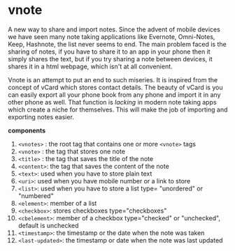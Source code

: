 vnote
=====

A new way to share and import notes. Since the advent of mobile devices we have seen many note taking applications like Evernote, Omni-Notes, Keep, Hashnote, the list never seems to end. The main problem faced is the sharing of notes, if you have to share it to an app in your phone then it simply shares the text, but if you try sharing a note between devices, it shares it in a html webpage, which isn't at all convenient. 

Vnote is an attempt to put an end to such miseries. It is inspired from the concept of vCard which stores contact details. The beauty of vCard is you can easily export all your phone book from any phone and import it in any other phone as well. That function is *lacking* in modern note taking apps which create a niche for themselves. This will make the job of importing and exporting notes easier.

**components**

1. `<vnotes>` : the root tag that contains one or more `<vnote>` tags
2. `<vnote>`  : the tag that stores one note
3. `<title>` : the tag that saves the title of the note
4. `<content>`: the tag that saves the content of the note
5. `<text>`: used when you have to store plain text
6. `<uri>`: used when you have mobile number or a link to store
7. `<list>`: used when you have to store a list
   type= "unordered" or "numbered" 
8. `<element>`: member of a list
9. `<checkbox>`: stores checkboxes
    type="checkboxes"
10. `<cbelement>`: member of a checkbox
    type="checked" or "unchecked", default is unchecked
11. `<timestamp>`: the timestamp or the date when the note was taken
12. `<last-updated>`: the timestamp or date when the note was last updated
